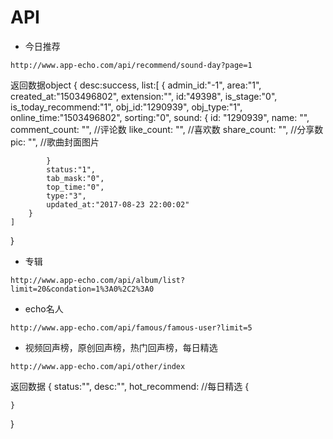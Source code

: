 # API

- 今日推荐
```
http://www.app-echo.com/api/recommend/sound-day?page=1
```
返回数据object
{
    desc:success,
    list:[
        {
            admin_id:"-1",
            area:"1",
            created_at:"1503496802",
            extension:"",
            id:"49398",
            is_stage:"0",
            is_today_recommend:"1",
            obj_id:"1290939",
            obj_type:"1",
            online_time:"1503496802",
            sorting:"0",
            sound:
            {
                id: "1290939",
                name: "", 
                comment_count: "",   //评论数
                like_count: "",     //喜欢数
                share_count: "",   //分享数
                pic: "",    //歌曲封面图片 
                
            }
            status:"1",
            tab_mask:"0",
            top_time:"0",
            type:"3",
            updated_at:"2017-08-23 22:00:02"
        }
    ]
}



- 专辑
```
http://www.app-echo.com/api/album/list?limit=20&condation=1%3A0%2C2%3A0
```

- echo名人
```
http://www.app-echo.com/api/famous/famous-user?limit=5
```

- 视频回声榜，原创回声榜，热门回声榜，每日精选
```
http://www.app-echo.com/api/other/index
```
返回数据
{
    status:"",
    desc:"",
    hot_recommend:  //每日精选
    {
        
    }

}